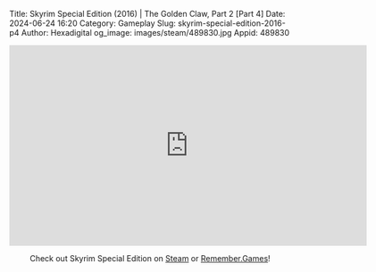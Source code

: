 Title: Skyrim Special Edition (2016) | The Golden Claw, Part 2 [Part 4]
Date: 2024-06-24 16:20
Category: Gameplay
Slug: skyrim-special-edition-2016-p4
Author: Hexadigital
og_image: images/steam/489830.jpg
Appid: 489830

<center><iframe src="https://www.youtube.com/embed/vmshI5V_TLs?feature=oembed" allow="accelerometer; autoplay; encrypted-media; gyroscope; picture-in-picture" width="640" height="360" frameborder="0"></iframe>

Check out Skyrim Special Edition on [Steam](https://store.steampowered.com/app/489830/?curator_clanid=34633900) or [Remember.Games](https://remember.games/game/164/the-elder-scrolls-v-skyrim-special-edition/)!</center>